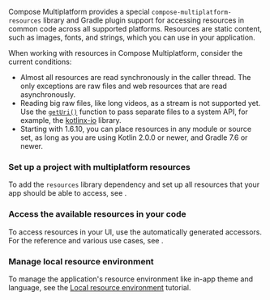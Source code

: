 [//]: # (title: Resources overview)

Compose Multiplatform provides a special `compose-multiplatform-resources` library and 
Gradle plugin support for accessing resources in common code across all supported platforms.
Resources are static content, such as images, fonts, and strings, which you can use in your application.

When working with resources in Compose Multiplatform, consider the current conditions:

* Almost all resources are read synchronously in the caller thread. The only exceptions are raw files
  and web resources that are read asynchronously.
* Reading big raw files, like long videos, as a stream is not supported yet.
  Use the [`getUri()`](compose-multiplatform-resources-usage.md#accessing-multiplatform-resources-from-external-libraries) function to pass separate files to a system API,
  for example, the [kotlinx-io](https://github.com/Kotlin/kotlinx-io) library.
* Starting with 1.6.10, you can place resources in any module or source set,
  as long as you are using Kotlin 2.0.0 or newer, and Gradle 7.6 or newer.

### Set up a project with multiplatform resources

To add the `resources` library dependency and set up all resources that your app should be able to access, see [](compose-multiplatform-resources-setup.md).

### Access the available resources in your code

To access resources in your UI, use the automatically generated accessors.
For the reference and various use cases, see [](compose-multiplatform-resources-usage.md).

### Manage local resource environment

To manage the application's resource environment like in-app theme and language, 
see the [Local resource environment](compose-resource-environment.md) tutorial.
